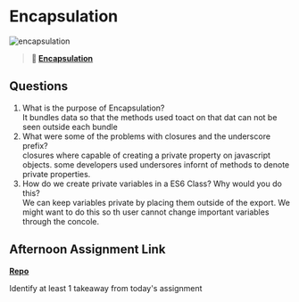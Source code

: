 # Encapsulation

![encapsulation](https://bcw.blob.core.windows.net/public/img/journals/5838157482080222)

> **📖 [Encapsulation](https://codeworksacademy.com/fs-student-guide/resources/wk3/02-Encapsulation)**

## Questions

1. What is the purpose of Encapsulation?  
It bundles data so that the methods used toact on that dat can not be seen outside each bundle  
2. What were some of the problems with closures and the underscore prefix?  
closures where capable of creating a private property  on javascript objects. some developers used undersores infornt of methods to denote private properties.
3. How do we create private variables in a ES6 Class? Why would you do this?  
We can keep variables private by placing them outside of the export. We might want to do this so th user cannot change important variables through the concole.
## Afternoon Assignment Link

**[Repo](https://github.com/Ryfitz11/vending-machine.git)**

Identify at least 1 takeaway from today's assignment
